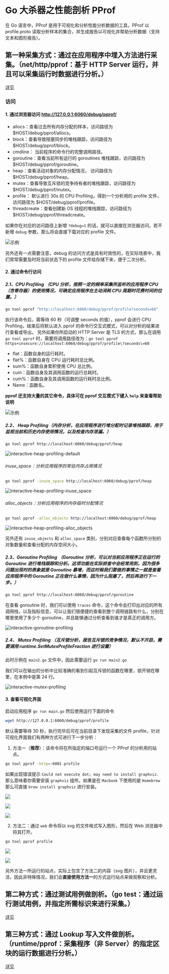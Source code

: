 # Go 大杀器之性能剖析 PProf

在 Go 语言中，PProf 是用于可视化和分析性能分析数据的工具，PProf 以 profile.proto 读取分析样本的集合，并生成报告以可视化并帮助分析数据（支持文本和图形报告）。

## 第一种采集方式：通过在应用程序中埋入方法进行采集。（net/http/pprof：基于 HTTP Server 运行，并且可以采集运行时数据进行分析。）

[详见](./func_in_app)

### 访问

#### 1. 通过浏览器访问 http://127.0.0.1:6060/debug/pprof/ 

- allocs：查看过去所有内存分配的样本，访问路径为 $HOST/debug/pprof/allocs。
- block：查看导致阻塞同步的堆栈跟踪，访问路径为 $HOST/debug/pprof/block。
- cmdline： 当前程序的命令行的完整调用路径。
- goroutine：查看当前所有运行的 goroutines 堆栈跟踪，访问路径为 $HOST/debug/pprof/goroutine。
- heap：查看活动对象的内存分配情况， 访问路径为 $HOST/debug/pprof/heap。
- mutex：查看导致互斥锁的竞争持有者的堆栈跟踪，访问路径为 $HOST/debug/pprof/mutex。
- profile： 默认进行 30s 的 CPU Profiling，得到一个分析用的 profile 文件，访问路径为 $HOST/debug/pprof/profile。
- threadcreate：查看创建新 OS 线程的堆栈跟踪，访问路径为 $HOST/debug/pprof/threadcreate。

如果你在对应的访问路径上新增 `?debug=1` 的话，就可以直接在浏览器访问，若不新增 `debug` 参数，那么将会直接下载对应的 profile 文件。

![示例](func_in_app/imgs/browser-example.png)

另外还有一点需要注意，debug 的访问方式是具有时效性的，在实际场景中，我们常常需要及时将当前状态下的 profile 文件给存储下来，便于二次分析。

#### 2. 通过命令行访问

##### 2.1、CPU Profiling （CPU 分析，按照一定的频率采集所监听的应用程序 CPU（含寄存器）的使用情况，可确定应用程序在主动消耗 CPU 周期时花费时间的位置。）

```bash
go tool pprof "http://localhost:6060/debug/pprof/profile?seconds=60"
```

执行该命令后，需等待 60 秒（可调整 seconds 的值），pprof 会进行 CPU Profiling，结束后将默认进入 pprof 的命令行交互式模式，可以对分析的结果进行查看或导出。
另外如果你所启动的 HTTP Server 是 TLS 的方式，那么在调用 `go tool pprof` 时，需要将调用路径改为：`go tool pprof https+insecure://localhost:6060/debug/pprof/profile\?seconds\=60`

- flat：函数自身的运行耗时。
- flat%：函数自身在 CPU 运行耗时总比例。
- sum%：函数自身累积使用 CPU 总比例。
- cum：函数自身及其调用函数的运行总耗时。
- cum%：函数自身及其调用函数的运行耗时总比例。
- Name：函数名。

**pprof 还支持大量的其它命令，具体可在 pprof 交互模式下键入 `help` 来查看帮助说明**

![示例](func_in_app/imgs/interactive-cpu-profiling.png)

##### 2.2、 Heap Profiling（内存分析，在应用程序进行堆分配时记录堆栈跟踪，用于监视当前和历史内存使用情况，以及检查内存泄漏。）

```bash
go tool pprof http://localhost:6060/debug/pprof/heap
```

![interactive-heap-profiling-default](func_in_app/imgs/interactive-heap-profiling-default.png)

###### inuse_space：分析应用程序的常驻内存占用情况

```bash
go tool pprof -inuse_space http://localhost:6060/debug/pprof/heap
```

![interactive-heap-profiling-inuse_space](func_in_app/imgs/interactive-heap-profiling-inuse_space.png)

###### alloc_objects：分析应用程序的内存临时分配情况

```bash
go tool pprof -alloc_objects http://localhost:6060/debug/pprof/heap
```

![interactive-heap-profiling-alloc_objects](func_in_app/imgs/interactive-heap-profiling-alloc_objects.png)

另外还有 `inuse_objects` 和 `alloc_space` 类别，分别对应查看每个函数所分别的对象数量和查看分配的内存空间大小。

##### 2.3、Goroutine Profiling （Goroutine 分析，可以对当前应用程序正在运行的 Goroutine 进行堆栈跟踪和分析。这项功能在实际排查中会经常用到，因为很多问题出现时的表象就是 Goroutine 暴增，而这时候我们要做的事情之一就是查看应用程序中的 Goroutine 正在做什么事情，因为什么阻塞了，然后再进行下一步。）

```bash
go tool pprof http://localhost:6060/debug/pprof/goroutine
```

在查看 goroutine 时，我们可以使用 `traces` 命令，这个命令会打印出对应的所有调用栈，以及指标信息，可以让我们很便捷的查看到整个调用链路有什么，分别在哪里使用了多少个 goroutine，并且能够通过分析查看到谁才是真正的调用方。

![interactive-goroutine-profiling](func_in_app/imgs/interactive-goroutine-profiling.png)

##### 2.4、 Mutex Profiling （互斥锁分析，报告互斥锁的竞争情况，默认不开启，需要调用 runtime.SetMutexProfileFraction 进行设置）

此时示例在 `main2.go` 文件中，因此需要运行 `go run main2.go`

我们可以在输出的分析中比较准确的看到引起互斥锁的函数在哪里，锁开销在哪里，在本例中是第 24 行。

![interactive-mutex-profiling](func_in_app/imgs/interactive-mutex-profiling.png)

#### 3. 查看可视化界面

启动应用程序 `go run main.go` 然后使用运行下面的命令

```bash
wget http://127.0.0.1:6060/debug/pprof/profile
```

默认需要等待 30 秒，执行完毕后可在当前目录下发现采集的文件 profile，针对可视化界面我们有两种方式可进行下一步分析：

1. 方法一（**推荐**）：该命令将在所指定的端口号运行一个 PProf 的分析用的站点。

```bash
go tool pprof -http=:6001 profile 
```

如果出现错误提示 `Could not execute dot; may need to install graphviz.` 那么意味着你需要安装 `graphviz` 组件。如果是在 `Macbook` 下使用的是 `Homebrew` 那么可直接 `brew install graphviz` 进行安装。

![](func_in_app/imgs/visual-1-1.png)

![](func_in_app/imgs/visual-1-2.png)

![](func_in_app/imgs/visual-1-3.png)

2. 方法二：通过 `web` 命令将以 svg 的文件格式写入图形，然后在 Web 浏览器中将其打开。

```bash
go tool pprof profile
```

![](func_in_app/imgs/visual-2-1.png)

![](func_in_app/imgs/visual-2-2.png)

另外方法一所运行的站点，实际上包含了方法二的内容（svg 图片），并且更灵活，因此非特殊情况，我们会**直接使用方法一**的方式运行站点来做观察和分析。


## 第二种方式：通过测试用例做剖析。（go test：通过运行测试用例，并指定所需标识来进行采集。）

[详见](./analyze_by_test_case)

## 第三种方式：通过 Lookup 写入文件做剖析。（runtime/pprof：采集程序（非 Server）的指定区块的运行数据进行分析。）

[详见](./analyze_by_file_loopup)